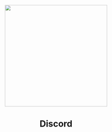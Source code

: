 <p align="center">
    <img width="330" src=https://discord-readme-badge.vercel.app/api?id=394920068447731712>
    <h1 align="center">Discord</h1>
</p>
